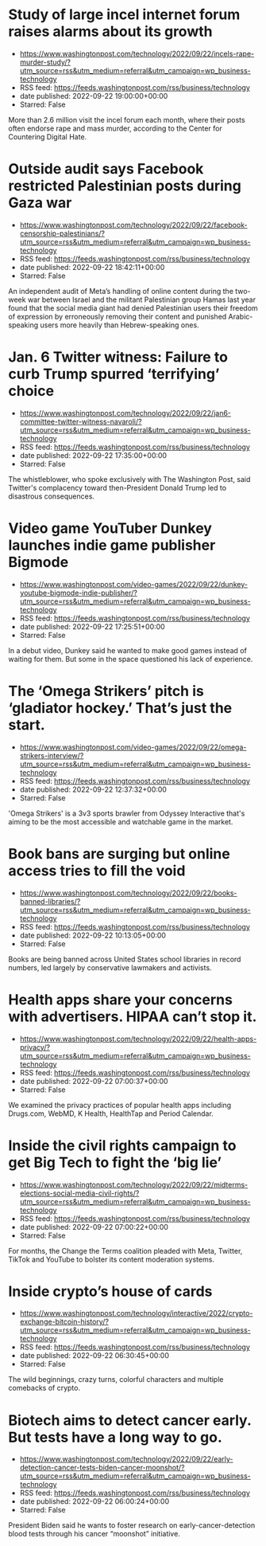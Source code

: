 # Study of large incel internet forum raises alarms about its growth
 - https://www.washingtonpost.com/technology/2022/09/22/incels-rape-murder-study/?utm_source=rss&utm_medium=referral&utm_campaign=wp_business-technology
 - RSS feed: https://feeds.washingtonpost.com/rss/business/technology
 - date published: 2022-09-22 19:00:00+00:00
 - Starred: False

More than 2.6 million visit the incel forum each month, where their posts often endorse rape and mass murder, according to the Center for Countering Digital Hate.

# Outside audit says Facebook restricted Palestinian posts during Gaza war
 - https://www.washingtonpost.com/technology/2022/09/22/facebook-censorship-palestinians/?utm_source=rss&utm_medium=referral&utm_campaign=wp_business-technology
 - RSS feed: https://feeds.washingtonpost.com/rss/business/technology
 - date published: 2022-09-22 18:42:11+00:00
 - Starred: False

An independent audit of Meta’s handling of online content during the two-week war between Israel and the militant Palestinian group Hamas last year found that the social media giant had denied Palestinian users their freedom of expression by erroneously removing their content and punished Arabic-speaking users more heavily than Hebrew-speaking ones.

# Jan. 6 Twitter witness: Failure to curb Trump spurred ‘terrifying’ choice
 - https://www.washingtonpost.com/technology/2022/09/22/jan6-committee-twitter-witness-navaroli/?utm_source=rss&utm_medium=referral&utm_campaign=wp_business-technology
 - RSS feed: https://feeds.washingtonpost.com/rss/business/technology
 - date published: 2022-09-22 17:35:00+00:00
 - Starred: False

The whistleblower, who spoke exclusively with The Washington Post, said Twitter's complacency toward then-President Donald Trump led to disastrous consequences.

# Video game YouTuber Dunkey launches indie game publisher Bigmode
 - https://www.washingtonpost.com/video-games/2022/09/22/dunkey-youtube-bigmode-indie-publisher/?utm_source=rss&utm_medium=referral&utm_campaign=wp_business-technology
 - RSS feed: https://feeds.washingtonpost.com/rss/business/technology
 - date published: 2022-09-22 17:25:51+00:00
 - Starred: False

In a debut video, Dunkey said he wanted to make good games instead of waiting for them. But some in the space questioned his lack of experience.

# The ‘Omega Strikers’ pitch is ‘gladiator hockey.’ That’s just the start.
 - https://www.washingtonpost.com/video-games/2022/09/22/omega-strikers-interview/?utm_source=rss&utm_medium=referral&utm_campaign=wp_business-technology
 - RSS feed: https://feeds.washingtonpost.com/rss/business/technology
 - date published: 2022-09-22 12:37:32+00:00
 - Starred: False

'Omega Strikers' is a 3v3 sports brawler from Odyssey Interactive that's aiming to be the most accessible and watchable game in the market.

# Book bans are surging but online access tries to fill the void
 - https://www.washingtonpost.com/technology/2022/09/22/books-banned-libraries/?utm_source=rss&utm_medium=referral&utm_campaign=wp_business-technology
 - RSS feed: https://feeds.washingtonpost.com/rss/business/technology
 - date published: 2022-09-22 10:13:05+00:00
 - Starred: False

Books are being banned across United States school libraries in record numbers, led largely by conservative lawmakers and activists.

# Health apps share your concerns with advertisers. HIPAA can’t stop it.
 - https://www.washingtonpost.com/technology/2022/09/22/health-apps-privacy/?utm_source=rss&utm_medium=referral&utm_campaign=wp_business-technology
 - RSS feed: https://feeds.washingtonpost.com/rss/business/technology
 - date published: 2022-09-22 07:00:37+00:00
 - Starred: False

We examined the privacy practices of popular health apps including Drugs.com, WebMD, K Health, HealthTap and Period Calendar.

# Inside the civil rights campaign to get Big Tech to fight the ‘big lie’
 - https://www.washingtonpost.com/technology/2022/09/22/midterms-elections-social-media-civil-rights/?utm_source=rss&utm_medium=referral&utm_campaign=wp_business-technology
 - RSS feed: https://feeds.washingtonpost.com/rss/business/technology
 - date published: 2022-09-22 07:00:22+00:00
 - Starred: False

For months, the Change the Terms coalition pleaded with Meta, Twitter, TikTok and YouTube to bolster its content moderation systems.

# Inside crypto’s house of cards
 - https://www.washingtonpost.com/technology/interactive/2022/crypto-exchange-bitcoin-history/?utm_source=rss&utm_medium=referral&utm_campaign=wp_business-technology
 - RSS feed: https://feeds.washingtonpost.com/rss/business/technology
 - date published: 2022-09-22 06:30:45+00:00
 - Starred: False

The wild beginnings, crazy turns, colorful characters and multiple comebacks of crypto.

# Biotech aims to detect cancer early. But tests have a long way to go.
 - https://www.washingtonpost.com/technology/2022/09/22/early-detection-cancer-tests-biden-cancer-moonshot/?utm_source=rss&utm_medium=referral&utm_campaign=wp_business-technology
 - RSS feed: https://feeds.washingtonpost.com/rss/business/technology
 - date published: 2022-09-22 06:00:24+00:00
 - Starred: False

President Biden said he wants to foster research on early-cancer-detection blood tests through his cancer “moonshot” initiative.
